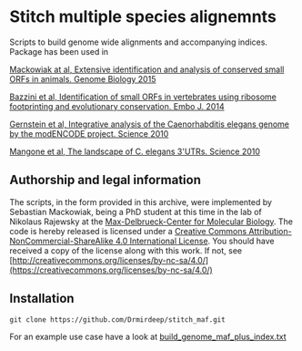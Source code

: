 # Stitch multiple species alignemnts
Scripts to build genome wide alignments and accompanying indices. Package has been used in

[Mackowiak at al, Extensive identification and analysis of conserved small ORFs in animals. Genome Biology 2015](https://pubmed.ncbi.nlm.nih.gov/26364619)

[Bazzini et al, Identification of small ORFs in vertebrates using ribosome footprinting and evolutionary conservation. Embo J. 2014](https://pubmed.ncbi.nlm.nih.gov/24705786/)

[Gernstein et al, Integrative analysis of the Caenorhabditis elegans genome by the modENCODE project. Science 2010](https://pubmed.ncbi.nlm.nih.gov/21177976/)

[Mangone et al, The landscape of C. elegans 3'UTRs. Science 2010](https://pubmed.ncbi.nlm.nih.gov/20522740/)

## Authorship and legal information
The scripts, in the form provided in this archive, were implemented by Sebastian Mackowiak, being a PhD student at this time in the lab of Nikolaus Rajewsky at the [Max-Delbrueck-Center for Molecular Biology](https://www.mdc-berlin.de/1151037/en/research/research_teams/systems_biology_of_gene_regulatory_elements). The code is hereby released is licensed under a
[Creative Commons Attribution-NonCommercial-ShareAlike 4.0 International License](LICENSE).
You should have received a copy of the license along with this
work. If not, see [http://creativecommons.org/licenses/by-nc-sa/4.0/](https://creativecommons.org/licenses/by-nc-sa/4.0/)

## Installation

```
git clone https://github.com/Drmirdeep/stitch_maf.git
```

For an example use case have a look at [build_genome_maf_plus_index.txt](build_genome_maf_plus_index.txt)

